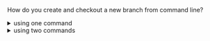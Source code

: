 How do you create and checkout a new branch from command line?

<details>
<summary>using one command</summary>

```bash
# create a new branch and move at the same time
git checkout -b <new-name>
```

</details>

<details>
<summary>using two commands</summary>

```bash
# create the branch and stay where you are
git branch <new-name>

# move to the new branch
git checkout <new-name>
```

</details>
